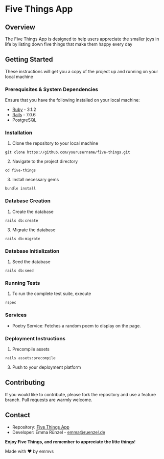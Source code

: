 # Five Things App

## Overview

The Five Things App is designed to help users appreciate the smaller joys in life by listing down five things that make them happy every day

## Getting Started

These instructions will get you a copy of the project up and running on your local machine

### Prerequisites & System Dependencies

Ensure that you have the following installed on your local machine:

* [Ruby](https://www.ruby-lang.org/en/documentation/installation/) - 3.1.2
* [Rails](https://guides.rubyonrails.org/v5.0/getting_started.html) - 7.0.6
* PostgreSQL

### Installation

1. Clone the repository to your local machine
   
`git clone https://github.com/yourusername/five-things.git`

2. Navigate to the project directory

`cd five-things`

3. Install necessary gems

`bundle install`

### Database Creation

1. Create the database

`rails db:create`

3. Migrate the database

`rails db:migrate`

### Database Initialization

1. Seed the database

`rails db:seed`

### Running Tests

1. To run the complete test suite, execute

`rspec`

### Services

- Poetry Service: Fetches a random poem to display on the page.

### Deployment Instructions

1. Precompile assets

`rails assets:precompile`

3. Push to your deployment platform

## Contributing

If you would like to contribute, please fork the repository and use a feature branch. Pull requests are warmly welcome.

## Contact

- Repository: [Five Things App](https://github.com/emmvs/five_things)
- Developer: Emma Rünzel - emma@ruenzel.de

**Enjoy Five Things, and remember to appreciate the litte things!**

Made with ❤️ by emmvs

